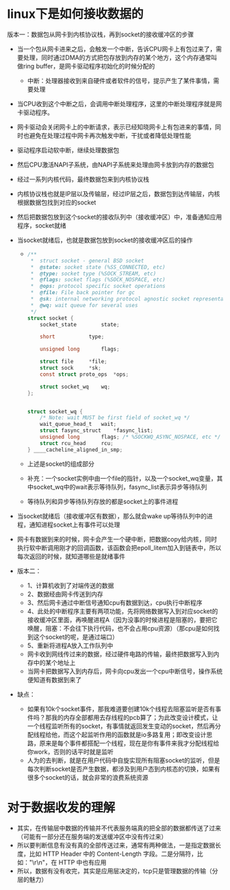 # linux下是如何接收数据的

版本一：数据包从网卡到内核协议栈，再到socket的接收缓冲区的步骤

- 当一个包从网卡进来之后，会触发一个中断，告诉CPU网卡上有包过来了，需要处理，同时通过DMA的方式把包存放到内存的某个地方，这个内存通常叫做ring buffer，是网卡驱动程序初始化的时候分配的
  - 中断：处理器接收到来自硬件或者软件的信号，提示产生了某件事情，需要处理
  
- 当CPU收到这个中断之后，会调用中断处理程序，这里的中断处理程序就是网卡驱动程序。

- 网卡驱动会关闭网卡上的中断请求，表示已经知晓网卡上有包进来的事情，同时也避免在处理过程中网卡再次触发中断，干扰或者降低处理性能

- 驱动程序启动软中断，继续处理数据包

- 然后CPU激活NAPI子系统，由NAPI子系统来处理由网卡放到内存的数据包

- 经过一系列内核代码，最终数据包来到内核协议栈

- 内核协议栈也就是IP层以及传输层，经过IP层之后，数据包到达传输层，内核根据数据包找到对应的socket

- 然后把数据包放到这个socket的接收队列中（接收缓冲区）中，准备通知应用程序，socket就绪

- 当socket就绪后，也就是数据包放到socket的接收缓冲区后的操作

  - ```c
    /**
     *  struct socket - general BSD socket
     *  @state: socket state (%SS_CONNECTED, etc)
     *  @type: socket type (%SOCK_STREAM, etc)
     *  @flags: socket flags (%SOCK_NOSPACE, etc)
     *  @ops: protocol specific socket operations
     *  @file: File back pointer for gc
     *  @sk: internal networking protocol agnostic socket representation
     *  @wq: wait queue for several uses
     */
    struct socket {
    	socket_state		state;
    
    	short			type;
    
    	unsigned long		flags;
    
    	struct file		*file;
    	struct sock		*sk;
    	const struct proto_ops	*ops;
    
    	struct socket_wq	wq;
    };
    
    
    struct socket_wq {
    	/* Note: wait MUST be first field of socket_wq */
    	wait_queue_head_t	wait;
    	struct fasync_struct	*fasync_list;
    	unsigned long		flags; /* %SOCKWQ_ASYNC_NOSPACE, etc */
    	struct rcu_head		rcu;
    } ____cacheline_aligned_in_smp;
    ```

  - 上述是socket的组成部分

  - 补充：一个socket实例中由一个file的指针，以及一个socket_wq变量，其中socket_wq中的wait表示等待队列，fasync_list表示异步等待队列

  - 等待队列和异步等待队列存放的都是socket上的事件进程

- 当socket就绪后（接收缓冲区有数据），那么就会wake up等待队列中的进程，通知进程socket上有事件可以处理

- 网卡有数据到来的时候，网卡会产生一个硬中断，把数据copy给内核，同时执行软中断调用刚才的回调函数，该函数会把epoll_litem加入到链表中，所以每次返回的时候，就知道哪些是就绪事件



- 版本二：
  - 1、计算机收到了对端传送的数据
  - 2、数据经由网卡传送到内存
  - 3、然后网卡通过中断信号通知cpu有数据到达，cpu执行中断程序
  - 4、此处的中断程序主要有两项功能，先将网络数据写入到对应socket的接收缓冲区里面，再唤醒进程A（因为没事的时候进程是阻塞的，要把它唤醒，阻塞：不会往下执行代码，也不会占用cpu资源）（那cpu是如何找到这个socket的呢，是通过端口）
  - 5、重新将进程A放入工作队列中
  - 网卡收到网线传过来的数据，经过硬件电路的传输，最终把数据写入到内存中的某个地址上
  - 当网卡把数据写入到内存后，网卡向cpu发出一个cpu中断信号，操作系统便知道有数据到来了
- 缺点：
  - 如果有10k个socket事件，那我难道要创建10k个线程去阻塞监听是否有事件吗？那我的内存全部都用去存线程的pcb算了；为此改变设计模式，让一个线程监听所有的socket，有事情就返回发生变动的socket，然后再分配线程给他，而这个起监听作用的函数就是io多路复用；即改变设计思路，原来是每个事件都搭配一个线程，现在是你有事件来我才分配线程给你work，否则的话平时就是监听
  - 人为的去判断，就是在用户代码中自旋实现所有阻塞socket的监听，但是每次判断socket是否产生数据，都涉及到用户态到内核态的切换，如果有很多个socket的话，就会非常的浪费系统资源







# 对于数据收发的理解

- 其实，在传输层中数据的传输并不代表服务端真的把全部的数据都传送了过来（可能有一部分还在服务端的发送缓冲区中没有传过来）
- 所以要判断信息有没有真的全部传送过来，通常有两种做法，一是指定数据长度，比如 HTTP Header 中的 Content-Length 字段。二是分隔符，比如："\r\n"，在 HTTP 中也有应用
- 所以，数据有没有收完，其实是应用层决定的，tcp只是管理数据的传输（分层的魅力）